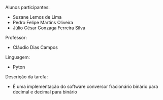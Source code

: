 Alunos participantes:
- Suzane Lemos de Lima
- Pedro Felipe Martins Oliveira
- Júlio César Gonzaga Ferreira Silva

Professor:
- Cláudio Dias Campos

Linguagem:
- Pyton

Descrição da tarefa:
- É uma implementação do software conversor fracionário binário para decimal e decimal para binário
